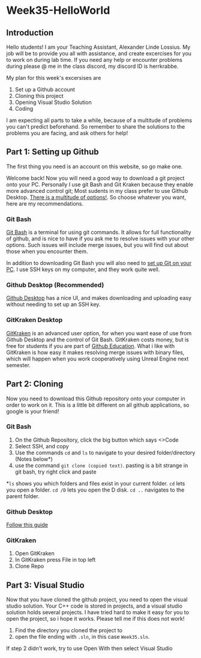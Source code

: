 # Week35-HelloWorld
## Introduction
Hello students! I am your Teaching Assistant, Alexander Linde Lossius. My job will be to provide you all with assistance, and create excercises for you to work on during lab time. If you need any help or encounter problems during please @ me in the class discord, my discord ID is herrkrabbe.

My plan for this week's excersises are

1. Set up a Github account
2. Cloning this project
3. Opening Visual Studio Solution
4. Coding

I am expecting all parts to take a while, because of a multitude of problems you can't predict beforehand. So remember to share the solutions to the problems you are facing, and ask others for help!
## Part 1: Setting up Github
The first thing you need is an account on this website, so go make one.

Welcome back! Now you will need a good way to download a git project onto your PC. Personally I use git Bash and Git Kraken because they enable more advanced control git; Most sudents in my class prefer to use Github Desktop. [There is a multitude of options!](https://git-scm.com/downloads/guis). So choose whatever you want, here are my recommendations.

### Git Bash
[Git Bash](https://git-scm.com/downloads) is a terminal for using git commands. It allows for full functionality of github, and is nice to have if you ask me to resolve issues with your other options. Such issues will include merge issues, but you will find out about those when you encounter them.

In addition to downloading Git Bash you will also need to [set up Git on your PC](https://docs.github.com/en/get-started/getting-started-with-git/set-up-git). I use SSH keys on my computer, and they work quite well.

### Github Desktop (Recommended)
[Github Desktop](https://desktop.github.com/download/) has a nice UI, and makes downloading and uploading easy without needing to set up an SSH key.

### GitKraken Desktop
[GitKraken](https://www.gitkraken.com/git-client) is an advanced user option, for when you want ease of use from Github Desktop and the control of Git Bash. GitKraken costs money, but is free for students if you are part of [Github Education](https://docs.github.com/en/education/explore-the-benefits-of-teaching-and-learning-with-github-education/github-education-for-students/apply-to-github-education-as-a-student). What i like with GitKraken is how easy it makes resolving merge issues with binary files, which will happen when you work cooperatively using Unreal Engine next semester.

## Part 2: Cloning
Now you need to download this Github repository onto your computer in order to work on it. This is a little bit different on all github applications, so google is your friend!

### Git Bash
1. On the Github Repository, click the big button which says <>Code
2. Select SSH, and copy
3. Use the commands `cd` and `ls` to navigate to your desired folder/directory (Notes below*)
4. use the command `git clone (copied text)`. pasting is a bit strange in git bash, try right click and paste

*`ls` shows you which folders and files exist in your current folder. `cd` lets you open a folder. `cd /D` lets you open the D disk. `cd ..` navigates to the parent folder.

### Github Desktop
[Follow this guide](https://docs.github.com/en/desktop/adding-and-cloning-repositories/cloning-a-repository-from-github-to-github-desktop)

### GitKraken
1. Open GitKraken
2. In GitKraken press File in top left
3. Clone Repo

## Part 3: Visual Studio
Now that you have cloned the github project, you need to open the visual studio solution. Your C++ code is stored in projects, and a visual studio solution holds several projects. I have tried hard to make it easy for you to open the project, so i hope it works. Please tell me if this does not work!

1. Find the directory you cloned the project to
2. open the file ending with `.sln`, in this case `Week35.sln`.

If step 2 didn't work, try to use Open With then select Visual Studio
